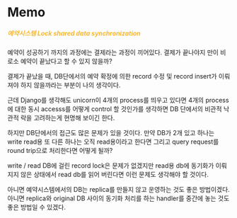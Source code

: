 
# Memo

##### <span style='color:#f7b731'>예약시스템 Lock shared data synchronization</span>

예약이 성공하기 까지의 과정에는 결제라는 과정이 끼어있다.
결제가 끝나야지 만이 비로소 예약이 끝났다고 할 수 있지 않을까?

결제가 끝났을 때, DB단에서의 예약 확정에 의한 record 수정 및 record insert가 이뤄져야 하지 않을까라는 부분이 나의 생각이다.

근데 Django를 생각해도 unicorn이 4개의 process를 띄우고 있다면 4개의 process에 대한 동시 accesss를 어떻게 control 할 것인가를 생각하면 DB 단에서의 비관적 낙관적 락을 고려하는게 현명해 보이긴 한다. 

하지만 DB단에서의 접근도 많은 문제가 있을 것이다. 만약 DB가 2개 있고 하나는 write read용 또 다른 하나는 오직 read용이라고 한다면 그리고 query request를 round trip으로 처리한다면 어떻게 될까?

write / read DB에 걸린 record lock은 문제가 없겠지만 read용 db에 동기화가 이뤄지지 않은 상태에서 read db를 읽어 버린다면 이런 문제도 생각해야 할 것이다.

아니면 예약시스템에서의 DB는 replica를 만들지 않고 운영하는 것도 좋은 방법이겠다. 아니면 replica와 original DB 사이의 동기화 처리를 하는 handler를 중간에 놓는 것도 좋은 방법일 수 있겠다.